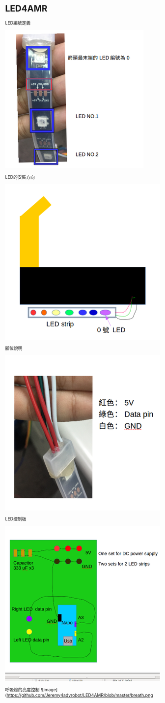 # LED4AMR

LED編號定義

![image](https://github.com/Jeremy4advrobot/LED4AMR/blob/master/NumberDefine.png)





LED的安裝方向

![image](https://github.com/Jeremy4advrobot/LED4AMR/blob/master/How2AttachLED.png)


腳位說明

![image](https://github.com/Jeremy4advrobot/LED4AMR/blob/master/PinDefine.png)

LED控制板

![image](https://github.com/Jeremy4advrobot/LED4AMR/blob/master/Layout4LEDControlBoard.png)


呼吸燈的亮度控制
![image](https://github.com/Jeremy4advrobot/LED4AMR/blob/master/breath.png
